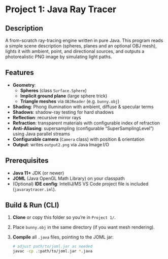 # Project 1: Java Ray Tracer

## Description  
A from-scratch ray-tracing engine written in pure Java. This program reads a simple scene description (spheres, planes and an optional OBJ mesh), lights it with ambient, point, and directional sources, and outputs a photorealistic PNG image by simulating light paths.

## Features  
- **Geometry**:  
  - **Spheres** (class `Surface.Sphere`)  
  - **Implicit ground plane** (large sphere trick)  
  - **Triangle meshes** via `OBJReader` (e.g. `bunny.obj`)  
- **Shading**: Phong illumination with ambient, diffuse & specular terms  
- **Shadows**: shadow-ray testing for hard shadows  
- **Reflection**: recursive mirror rays  
- **Refraction**: transparent materials with configurable index of refraction  
- **Anti-Aliasing**: supersampling (configurable “SuperSamplingLevel”) using Java parallel streams  
- **Configurable camera** (`Camera` class) with position & orientation  
- **Output**: writes `output2.png` via Java Image I/O

## Prerequisites  
- **Java 11+** JDK (or newer)  
- **JOML** (Java OpenGL Math Library) on your classpath  
- (Optional) **IDE config**: IntelliJ/MS VS Code project file is included (`javaraytracer.iml`).

## Build & Run (CLI)  
1. **Clone** or copy this folder so you’re in `Project 1/`.  
2. Place `bunny.obj` in the same directory (if you want mesh rendering).  
3. **Compile** all `.java` files, pointing to the JOML jar:

   ```bash
   # adjust path/to/joml.jar as needed
   javac -cp .:path/to/joml.jar *.java
